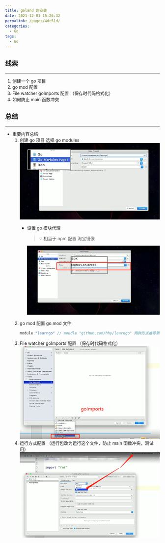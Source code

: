 ```yaml
---
title: goland 的安装
date: 2021-12-01 15:26:32
permalink: /pages/4dc51d/
categories: 
  - Go
tags: 
  - Go
---
```

## 线索

---

1. 创建一个 go 项目
2. go mod 配置
3. File watcher goImports 配置 （保存时代码格式化）
4. 如何防止 main 函数冲突

## 总结

---

* 重要内容总结
  1. 创建 go 项目 选择 go modules
      ![image.png](../assets/image-20211119152632-3oj7jql.png)
      * 设置 go 模块代理
        > 💡 相当于 npm 配置 淘宝镜像
        >

        ![image.png](../assets/image-20211119152804-g2gtxw3.png)
  2. go mod 配置
      go.mod 文件
      ```go
      module "learngo" // moudle "github.com/hhy/learngo" 两种形式推荐第二种
      ```
  3. File watcher goImports 配置 （保存时代码格式化）
      ![image.png](../assets/image-20211119153213-5tsjxmu.png)
  4. 运行方式配置 （运行包改为运行这个文件，防止 main 函数冲突，测试用）
      ![image.png](../assets/image-20211119153512-n42nicn.png)
